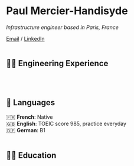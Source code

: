 # Paul Mercier-Handisyde

_Infrastructure engineer based in Paris, France_ <br>

[Email](mailto:hello@handisyde.com) / [LinkedIn](https://www.linkedin.com/in/handisyde/)
<br><br>

## 👨‍💻 Engineering Experience

<br><br>

## 💬 Languages

🇫🇷 **French**: Native <br>
🇬🇧 **English**: TOEIC score 985, practice everyday <br>
🇩🇪 **German**: B1
<br><br>

## 👨‍🎓 Education

<br><br>